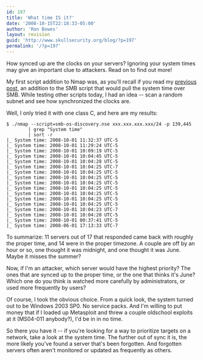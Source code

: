 ```yaml
---
id: 197
title: 'What time IS it?'
date: '2008-10-15T22:18:33-05:00'
author: 'Ron Bowes'
layout: revision
guid: 'http://www.skullsecurity.org/blog/?p=197'
permalink: '/?p=197'
---
```


How synced up are the clocks on your servers? Ignoring your system times may give an important clue to attackers. Read on to find out more!

My first script addition to Nmap was, as you'll recall if you read my [previous post](http://www.skullsecurity.org/blog/?p=64), an addition to the SMB script that would pull the system time over SMB. While testing other scripts today, I had an idea -- scan a random subnet and see how synchronized the clocks are.

Well, I only tried it with one class C, and here are my results:

```
$ ./nmap --script=smb-os-discovery.nse xxx.xxx.xxx.xxx/24 -p 139,445 
        | grep "System time" 
        | sort -r
|_ System time: 2008-10-01 11:32:37 UTC-5
|_ System time: 2008-10-01 11:29:24 UTC-5
|_ System time: 2008-10-01 10:09:19 UTC-5
|_ System time: 2008-10-01 10:04:45 UTC-5
|_ System time: 2008-10-01 10:04:28 UTC-5
|_ System time: 2008-10-01 10:04:25 UTC-7
|_ System time: 2008-10-01 10:04:25 UTC-5
|_ System time: 2008-10-01 10:04:25 UTC-5
|_ System time: 2008-10-01 10:04:25 UTC-5
|_ System time: 2008-10-01 10:04:25 UTC-5
|_ System time: 2008-10-01 10:04:25 UTC-5
|_ System time: 2008-10-01 10:04:25 UTC-5
|_ System time: 2008-10-01 10:04:25 UTC-5
|_ System time: 2008-10-01 10:04:23 UTC-7
|_ System time: 2008-10-01 10:04:20 UTC-5
|_ System time: 2008-10-01 00:37:41 UTC-5
|_ System time: 2008-06-01 17:13:33 UTC-7
```

To summarize: 11 servers out of 17 that responded came back with roughly the proper time, and 14 were in the proper timezone. A couple are off by an hour or so, one thought it was midnight, and one thought it was June. Maybe it misses the summer?

Now, if I'm an attacker, which server would have the highest priority? The ones that are synced up to the proper time, or the one that thinks it's June? Which one do you think is watched more carefully by administrators, or used more frequently by users?

Of course, I took the obvious choice. From a quick look, the system turned out to be Windows 2003 SP0. No service packs. And I'm willing to put money that if I loaded up Metasploit and threw a couple oldschool exploits at it (MS04-011 anybody?), I'd be in in no time.

So there you have it -- if you're looking for a way to prioritize targets on a network, take a look at the system time. The further out of sync it is, the more likely you've found a server that's been forgotten. And forgotten servers often aren't monitored or updated as frequently as others.